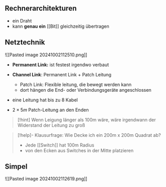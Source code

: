 ## Rechnerarchitekturen
- ein Draht
- kann **genau ein** [[Bit]] gleichzeitig übertragen

## Netztechnik

![[Pasted image 20241002112510.png]]

- **Permanent Link:** ist festest irgendwo verbaut
- **Channel Link**: Permanent Link + Patch Leitung
	- Patch Link: Flexible leitung, die bewegt werden kann
	- dort hängen die End- oder Verbindungsgeräte angeschlossen

- eine Leitung hat bis zu 8 Kabel
- $2\times 5m$ Patch-Leitung an den Enden

> [!hint] Wenn Leigung länger als 100m wäre, wäre irgendwann der Widerstand der Leitung zu groß

> [!help]- Klausurfrage: Wie Decke ich ein 200m x 200m Quadrat ab?
> - Jede [[Switch]] hat 100m Radius
> - von den Ecken aus Switches in der Mitte platzieren


## Simpel
![[Pasted image 20241002112619.png]]